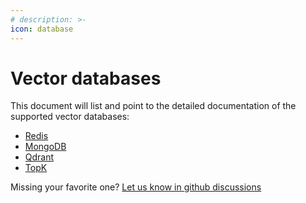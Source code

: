 ```yaml
---
# description: >-
icon: database
---
```


# Vector databases

This document will list and point to the detailed documentation of the supported vector databases:

- [Redis](redis.md)
- [MongoDB](mongodb.md)
- [Qdrant](qdrant.md)
- [TopK](topk.md)

Missing your favorite one? [Let us know in github discussions](https://github.com/superlinked/superlinked/discussions/41)